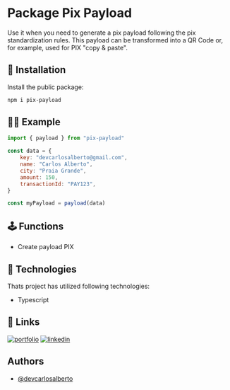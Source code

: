 # Package Pix Payload

Use it when you need to generate a pix payload following the pix standardization rules. This payload can be transformed into a QR Code or, for example, used for PIX "copy & paste".



## 🔧 Installation

Install the public package:
```bash
npm i pix-payload
```
## 👨‍💻 Example

```javascript
import { payload } from "pix-payload"

const data = {
    key: "devcarlosalberto@gmail.com",
    name: "Carlos Alberto",
    city: "Praia Grande",
    amount: 150,
    transactionId: "PAY123",
}

const myPayload = payload(data)
```


## 🕹️ Functions

- Create payload PIX


## 🚀 Technologies

Thats project has utilized following technologies:
- Typescript


## 🔗 Links
[![portfolio](https://img.shields.io/badge/my_portfolio-000?style=for-the-badge&logo=ko-fi&logoColor=white)](https://devcarlosalberto.netlify.app)
[![linkedin](https://img.shields.io/badge/linkedin-0A66C2?style=for-the-badge&logo=linkedin&logoColor=white)](https://www.linkedin.com/in/devcarlosalberto)

## Authors

- [@devcarlosalberto](https://www.github.com/devcarlosalberto)
